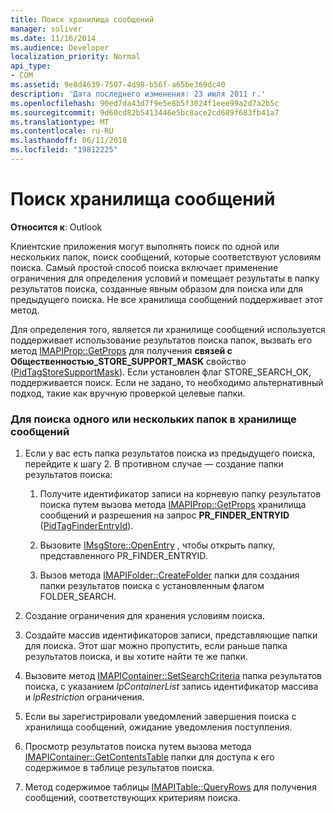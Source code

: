 ```yaml
---
title: Поиск хранилища сообщений
manager: soliver
ms.date: 11/16/2014
ms.audience: Developer
localization_priority: Normal
api_type:
- COM
ms.assetid: 9e8d4639-7507-4d98-b56f-a65be369dc40
description: 'Дата последнего изменения: 23 июля 2011 г.'
ms.openlocfilehash: 90ed7da43d7f9e5e8b5f3024f1eee99a2d7a2b5c
ms.sourcegitcommit: 9d60cd82b5413446e5bc8ace2cd689f683fb41a7
ms.translationtype: MT
ms.contentlocale: ru-RU
ms.lasthandoff: 06/11/2018
ms.locfileid: "19812225"
---
```

# <a name="searching-a-message-store"></a>Поиск хранилища сообщений

**Относится к**: Outlook 
  
Клиентские приложения могут выполнять поиск по одной или нескольких папок, поиск сообщений, которые соответствуют условиям поиска. Самый простой способ поиска включает применение ограничения для определения условий и помещает результаты в папку результатов поиска, созданные явным образом для поиска или для предыдущего поиска. Не все хранилища сообщений поддерживает этот метод. 

Для определения того, является ли хранилище сообщений используется поддерживает использование результатов поиска папок, вызвать его метод [IMAPIProp::GetProps](imapiprop-getprops.md) для получения **связей с Общественностью\_STORE_SUPPORT_MASK** свойство ([PidTagStoreSupportMask](pidtagstoresupportmask-canonical-property.md)). Если установлен флаг STORE_SEARCH_OK, поддерживается поиск. Если не задано, то необходимо альтернативный подход, такие как вручную проверкой целевые папки.
  
### <a name="to-search-one-or-more-folders-in-a-message-store"></a>Для поиска одного или нескольких папок в хранилище сообщений
  
1. Если у вас есть папка результатов поиска из предыдущего поиска, перейдите к шагу 2. В противном случае — создание папки результатов поиска:
    
    1. Получите идентификатор записи на корневую папку результатов поиска путем вызова метода [IMAPIProp::GetProps](imapiprop-getprops.md) хранилища сообщений и разрешения на запрос **PR_FINDER_ENTRYID** ([PidTagFinderEntryId](pidtagfinderentryid-canonical-property.md)).
        
    2. Вызовите [IMsgStore::OpenEntry](imsgstore-openentry.md) , чтобы открыть папку, представленного PR_FINDER_ENTRYID. 
        
    3. Вызов метода [IMAPIFolder::CreateFolder](imapifolder-createfolder.md) папки для создания папки результатов поиска с установленным флагом FOLDER_SEARCH. 
    
2. Создание ограничения для хранения условиям поиска. 
    
3. Создайте массив идентификаторов записи, представляющие папки для поиска. Этот шаг можно пропустить, если раньше папка результатов поиска, и вы хотите найти те же папки.
    
4. Вызовите метод [IMAPIContainer::SetSearchCriteria](imapicontainer-setsearchcriteria.md) папка результатов поиска, с указанием _lpContainerList_ запись идентификатор массива и _lpRestriction_ ограничения. 
    
5. Если вы зарегистрировали уведомлений завершения поиска с хранилища сообщений, ожидание уведомления поступления.
    
6. Просмотр результатов поиска путем вызова метода [IMAPIContainer::GetContentsTable](imapicontainer-getcontentstable.md) папки для доступа к его содержимое в таблице результатов поиска. 
    
7. Метод содержимое таблицы [IMAPITable::QueryRows](imapitable-queryrows.md) для получения сообщений, соответствующих критериям поиска. 
    

